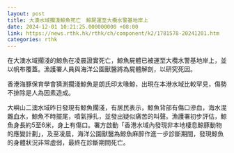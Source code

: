 ```yaml
---
layout: post
title: 大澳水域擱淺鯨魚死亡　鯨屍運至大欖水警基地岸上
date: 2024-12-01 10:21:25.000000000 +08:00
link: https://news.rthk.hk/rthk/ch/component/k2/1781578-20241201.htm
categories: rthk
---
```


在大澳水域擱淺的鯨魚在凌晨證實死亡，鯨魚屍體已被運至大欖水警基地岸上，並以帆布覆蓋。漁護署人員與海洋公園獸醫將為屍體解剖，以研究死因。

香港海豚保育學會猜測擱淺鯨魚是朗氏印太喙鯨，出現在本港水域比較罕見，傷勢不排除是人為因素造成。

大嶼山二澳水域昨日發現有鯨魚擱淺，有居民表示，鯨魚背部有傷口滲血，海水混雜血水，鯨魚不時擺尾，噴氣掙扎，並發出疑似痛苦的叫聲。漁護署初步評估，鯨魚身長約5至6米，身上有傷口。署方啟動「香港水域內發現非本地棲息鯨豚動物的應變計劃」，及至凌晨，海洋公園獸醫為鯨魚麻醉作進一步診斷期間，發現鯨魚的身體狀況非常虛弱，最終在診斷期間死亡。
